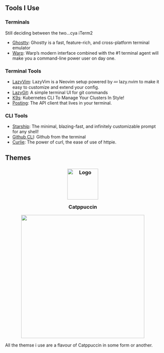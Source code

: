 ## Tools I Use

### Terminals

Still deciding between the two...cya iTerm2

- [Ghostty](https://ghostty.org/): Ghostty is a fast, feature-rich, and cross-platform terminal emulator
- [Warp](https://www.warp.dev/terminal): Warp’s modern interface combined with the #1 terminal agent will make you a command-line power user on day one.

### Terminal Tools

- [LazyVim](https://www.lazyvim.org/): LazyVim is a Neovim setup powered by 💤 lazy.nvim to make it easy to customize and extend your config.
- [LazyGit](https://github.com/jesseduffield/lazygit): A simple terminal UI for git commands
- [K9s](https://k9scli.io/): Kubernetes CLI To Manage Your Clusters In Style!
- [Posting](https://posting.sh/): The API client that lives in your terminal.

### CLI Tools

- [Starship](https://starship.rs/): The minimal, blazing-fast, and infinitely customizable prompt for any shell!
- [Github CLI](https://cli.github.com/): Github from the terminal
- [Curlie](https://github.com/rs/curlie): The power of curl, the ease of use of httpie.

## Themes

<h3 align="center">
	<img src="https://raw.githubusercontent.com/catppuccin/catppuccin/main/assets/logos/exports/1544x1544_circle.png" width="100" alt="Logo"/><br/>
	<img src="https://raw.githubusercontent.com/catppuccin/catppuccin/main/assets/misc/transparent.png" height="30" width="0px"/>
	Catppuccin
	<img src="https://raw.githubusercontent.com/catppuccin/catppuccin/main/assets/misc/transparent.png" height="30" width="0px"/>
</h3>

<p align="center">
  <img src="https://raw.githubusercontent.com/catppuccin/catppuccin/main/assets/palette/macchiato.png" width="400" />
</p>

All the themse i use are a flavour of Catppuccin in some form or another.
